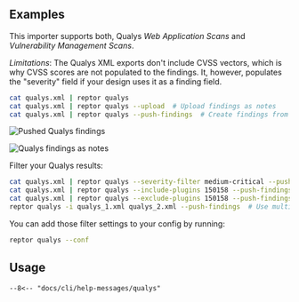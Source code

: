 ## Examples

This importer supports both, Qualys *Web Application Scans* and *Vulnerability Management Scans*.  

*Limitations*: The Qualys XML exports don't include CVSS vectors, which is why CVSS scores are not populated to the findings. It, however, populates the "severity" field if your design uses it as a finding field.

```bash title="Qualys"
cat qualys.xml | reptor qualys
cat qualys.xml | reptor qualys --upload  # Upload findings as notes
cat qualys.xml | reptor qualys --push-findings  # Create findings from scan results
```

![Pushed Qualys findings](/cli/assets/qualys_uploaded_findings.png)

![Qualys findings as notes](/cli/assets/qualys_uploaded_notes.png)


Filter your Qualys results:

```bash title="Qualys Filter"
cat qualys.xml | reptor qualys --severity-filter medium-critical --push-findings
cat qualys.xml | reptor qualys --include-plugins 150158 --push-findings
cat qualys.xml | reptor qualys --exclude-plugins 150158 --push-findings
reptor qualys -i qualys_1.xml qualys_2.xml --push-findings  # Use multiple input files
```

You can add those filter settings to your config by running:

```bash title="OpenVAS conf"
reptor qualys --conf
```

## Usage
```
--8<-- "docs/cli/help-messages/qualys"
```
